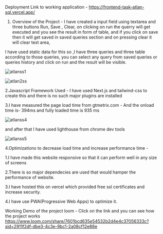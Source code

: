 Deployment Link to working application - https://frontend-task-atlan-sql.vercel.app/

1. Overview of the Project - I have created a input field using textarea and three buttons Run, Save , Clear,  on clicking on run the querry will get executed and you see the result in form of table, and if you click on save then it will get saved in saved queries section and on pressing clear it will clear text area,

I have used static data for this so ,I have three queries and three table according to those queries, you can select any query from saved queries or queries history and click on run and the result will be visible.


![atlanss1](https://github.com/utkarshtri03/frontend-task/assets/88222987/b2605bca-d8eb-4236-8c08-2ae329e51d74)

![atlan2ss](https://github.com/utkarshtri03/frontend-task/assets/88222987/472b0d62-d96d-4855-b6ad-6e0c0ecd65a3)



2.Javascript Framework Used - I have used Next.js and tailwind-css to create this and there is no such major plugins are installed

3.I have measured the page load time from gtmetrix.com -  And the onload time is- 394ms and fully loaded time is 935 ms

![atlanss4](https://github.com/utkarshtri03/frontend-task/assets/88222987/5d0fb8bf-cd88-49e3-b533-72d0479a1813)

and after that I have used lighthouse from chrome dev tools

![atlanss5](https://github.com/utkarshtri03/frontend-task/assets/88222987/368f2424-7b9b-4e31-8101-3ab138773c24)


4.Optimizations to decrease load time and increase performance time -

1.I have made this website responsive so that it can perform well in any size of screens

2.There is so major dependecies are used that would hamper the performance of website.

3.I have hosted this on vercel which provided free ssl certificates and increase security.

4.I have use PWA(Progressive Web Apps) to optimize it.



Working Demo of the project loom - Click on the link and you can see how the project works
https://www.loom.com/share/7601bcd635e54532b2d4e4c37056333c?sid=2911f2df-dbe3-4c3e-9bc1-2a08cf12e88e





